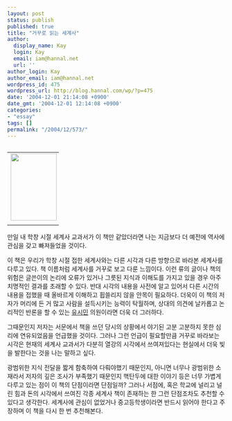 ```yaml
---
layout: post
status: publish
published: true
title: "거꾸로 읽는 세계사"
author:
  display_name: Kay
  login: Kay
  email: iam@hannal.net
  url: ''
author_login: Kay
author_email: iam@hannal.net
wordpress_id: 475
wordpress_url: http://blog.hannal.com/wp/?p=475
date: '2004-12-01 21:14:08 +0900'
date_gmt: '2004-12-01 12:14:08 +0900'
categories:
- "essay"
tags: []
permalink: "/2004/12/573/"
---
```

<table align="left">
<tr>
<td style="padding-right:5"><center><img src="http://blog.hannal.com/tt-attach/1201/041201205414542338/932647.jpg" width="106" height="155"></center></td>
</tr>
<tr>
<td class="centerphoto"> </td>
</tr>
</table>
<p>만일 내 학창 시절 세계사 교과서가 이 책만 같았더라면 나는 지금보다 더 예전에 역사에 관심을 갖고 빠져들었을 것이다.</p>
<p>이 책은 우리가 학창 시절 접한 세계사와는 다른 시각과 다른 방향으로 바라본 세계사를 다루고 있다. 책 이름처럼 세계사를 거꾸로 보고 다룬 느낌이다. 이런 류의 글이나 책의 위험은 글쓴이의 논리에 오류가 있거나 그릇된 지식과 이해도를 가지고 있을 경우 아주 치명적인 결과를 초래할 수 있다. 반대 시각의 내용을 사전에 알고 있어서 다른 시간의 내용을 접했을 때 올바르게 이해하고 휩쓸리지 않을 안목이 필요하다. 더욱이 이 책의 저자가 머리에 든 거 많고 사람을 설득시키는 능력이 탁월하며, 상대의 의견에 날카롭고 논리적인 반론을 할 수 있는 <a href="http://www.usimin.net/">유시민</a> 의원이라면 더욱 더 그러하다.</p>
<p>그때문인지 저자는 서문에서 책을 쓰던 당시의 상황에서 야기된 고분 고분하지 못한 심리에 연유되었음을 언급했을 것이다. 그러나 그런 언급이 필요할만큼 거꾸로 바라보는 시각은 현재의 세계사 교과서가 다분히 열강의 시각에서 쓰여져있다는 현실에서 더욱 빛을 발한다는 것을 나는 말하고 싶다.</p>
<p>광범위한 지식 전달을 짧게 함축하여 다뤄야했기 때문인지, 아니면 너무나 광범위한 소재라서 저자의 깊은 조사가 부족했기 때문인지 핵탄두에 대한 이야기 등은 너무 가볍게 다루고 있는 점이 이 책의 단점이라면 단점일까? 그러나 서점에, 혹은 학교에 널리고 널린 힘과 돈의 시각에서 쓰여진 각종 세계사 책이 존재하는 한 그런 단점조차도 추천할 수 있다고 생각한다. 세계사에 관심이 없었거나 중고등학생이라면 반드시 읽어야 한다고 주장하며 이 책을 다시 한 번 추천해본다.</p>

